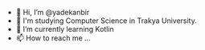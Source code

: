 - 👋 Hi, I’m @yadekanbir
- 👀 I'm studying Computer Science in Trakya University.
- 🌱 I’m currently learning Kotlin
- 📫 How to reach me ...

<!---
yadekanbir/yadekanbir is a ✨ special ✨ repository because its `README.md` (this file) appears on your GitHub profile.
You can click the Preview link to take a look at your changes.
--->
